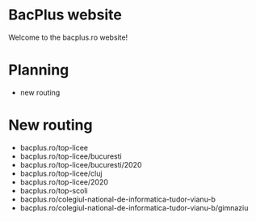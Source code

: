 # BacPlus website

Welcome to the bacplus.ro website!

# Planning

- new routing

# New routing

- bacplus.ro/top-licee
- bacplus.ro/top-licee/bucuresti
- bacplus.ro/top-licee/bucuresti/2020
- bacplus.ro/top-licee/cluj
- bacplus.ro/top-licee/2020
- bacplus.ro/top-scoli
- bacplus.ro/colegiul-national-de-informatica-tudor-vianu-b
- bacplus.ro/colegiul-national-de-informatica-tudor-vianu-b/gimnaziu
